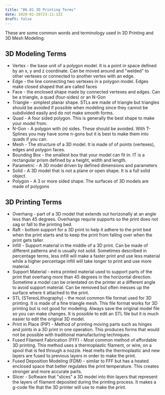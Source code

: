 ```yaml
---
title: "06.01 3D Printing Terms"
date: 2020-01-26T23:11:13Z
draft: false
---
```


These are some common words and terminology used in 3D Printing and 3D Mesh Modeling:

## 3D Modeling Terms

- Vertex - the base unit of a polygon model. It is a point in space defined by an x, y and z coordinate. Can be moved around and "welded" to other vertexes or connected to another vertex with an edge.
- Edge - the line connecting two vertexes in a polygon model. Edges make closed shaped that are called faces
- Face - the enclosed shape made by connected vertexes and edges. Can be a triangle, a quad (four-sides) or an N-Gon
- Triangle - simplest planar shape. STLs are made of triangle but triangles should be avoided if possible when modeling since they cannot be subdivided easily and do not make smooth forms.
- Quad - A four sided polygon. This is generally the best shape to make your model from.
- N-Gon - A polygon with (n) sides. These should be avoided. With T-Splines you may have some n-gons but it is best to make them into quads if you can.
- Mesh - The structure of a 3D model. It is made of of points (vertexes), edges and polygon faces.
- Bounding Box - the smallest box that your model can fit in. IT is a rectangular prism defined by a height, width and length.
- Parametric - A 3D model driven by defined dimensions and parameters
- Solid - A 3D model that is not a plane or open shape. It is a full solid object.
- Polygon - A 3 or more sided shape. The surfaces of 3D models are made of polygons

## 3D Printing Terms

- Overhang - part of a 3D model that extends out horizonally at an angle less than 45 degrees. Overhangs requrie supports so the print does not sag or fall to the printing bed.
- Raft - bottom support for a 3D print to help it adhere to the print bed when the print starts and to keep the print from falling over when the print gets taller.
- Infill - Support material in the middle of a 3D print. Can be made of different patterns and is usually not solid. Sometimes described in percentage terms, less infill will make a faster print and use less material while a higher percentage infill will take longer to print and use more material.
- Support Material - extra printed material used to support parts of the print that overhang more than 45 degrees in the horizontal direction. Sometime a model can be orientated on the printer at a different angle to avoid support material. Can be removed but often messes up the surface where it attached to the print.
- STL (STereoLithography) - the most common file format used for 3D printing. It is made of a fine triangle mesh. This file format works for 3D printing but is not good for modeling. Always save the original model file so you can make changes. It is possible to edit an STL file but it is much easier to edit the original 3D model.
- Print in Place (PIP) - Method of printing moving parts such as hinges and joints in a 3D print in one operation. This produces forms that would not be possible with traditional manufacturing techniques.
- Fused Filament Fabrication (FFF) - Most common method of affordable 3D printing. This method uses a thermoplastic filament, or wire, on a spool that is fed through a nozzle. Heat melts the thermoplastic and new layers are fused to previous layers in order to make the print.
- Fused Deposition Modeling (FDM) - similar to FFF but has a heated enclosed space that better regulates the print temperature. This creates stronger and more accurate parts.
- Slicer - Software that "slices" a 3D model into thin layers that represent the layers of filament deposited during the printing process. It makes a g-code file that the 3D printer will use to make the print.
